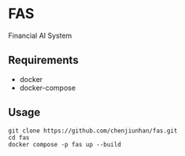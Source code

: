 # FAS
Financial AI System

## Requirements
* docker
* docker-compose
## Usage
```
git clone https://github.com/chenjiunhan/fas.git
cd fas
docker compose -p fas up --build
```
